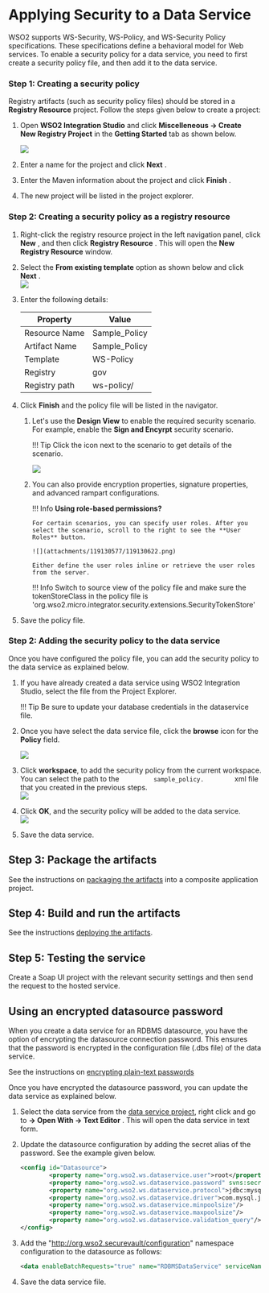 # Applying Security to a Data Service

WSO2 supports WS-Security, WS-Policy, and WS-Security Policy
specifications. These specifications define a behavioral model for Web
services. To enable a security policy for a data service, you need to
first create a security policy file, and then add it to the data
service.

### Step 1: Creating a security policy

Registry artifacts (such as security policy files) should be stored in a
**Registry Resource** project. Follow the steps given below to create a
project:

1.  Open **WSO2 Integration Studio** and click **Miscelleneous → Create
    New Registry **Project**** in the **Getting Started** tab as shown
    below.

    ![](../../../assets/img/tutorials/data_services/119130577/119135181.png)

2.  Enter a name for the project and click **Next** .
3.  Enter the Maven information about the project and click **Finish** .
4.  The new project will be listed in the project explorer.

### Step 2: Creating a security policy as a registry resource

1.  Right-click the registry resource project in the left navigation
    panel, click **New** , and then click **Registry Resource** . This
    will open the **New Registry Resource** window.
2.  Select the **From existing template** option as shown below and
    click **Next** .  
    ![](../../../assets/img/tutorials/data_services/119130577/119130583.png)
3.  Enter the following details:

    | Property      |    Value       |
    |---------------|----------------|
    | Resource Name | Sample_Policy  |
    | Artifact Name | Sample_Policy  |
    | Template      | WS-Policy      |
    | Registry      | gov            |
    | Registry path | ws-policy/     |

4.  Click **Finish** and the policy file will be listed in the
    navigator.
    1.  Let's use the **Design View** to enable the required security
        scenario. For example, enable the **Sign and Encyrpt** security
        scenario.

        !!! Tip
            Click the icon next to the scenario to get details of the scenario.
          
        ![](../../../assets/img/tutorials/data_services/119130577/119130596.png)

    2.  You can also provide encryption properties, signature
        properties, and advanced rampart configurations.

        !!! Info
            **Using role-based permissions?**
        
            For certain scenarios, you can specify user roles. After you select the scenario, scroll to the right to see the **User Roles** button.  

            ![](attachments/119130577/119130622.png)
        
            Either define the user roles inline or retrieve the user roles from the server.
                
        !!! Info
            Switch to source view of the policy file and make sure the tokenStoreClass in the policy file is 'org.wso2.micro.integrator.security.extensions.SecurityTokenStore'
        
5.  Save the policy file.

### Step 2: Adding the security policy to the data service

Once you have configured the policy file, you can add the security
policy to the data service as explained below.

1.  If you have already created a data service using WSO2 Integration
    Studio, select the file from the Project Explorer.

    !!! Tip
        Be sure to update your database credentials in the dataservice file.
    
2.  Once you have select the data service file, click the **browse**
    icon for the **Policy** field.

    ![](../../../assets/img/tutorials/data_services/119130577/119130582.png)

3.  Click **workspace**, to add the security policy from the current
    workspace. You can select the path to the
    `          sample_policy.         ` xml file that you created in the
    previous steps.  
    ![](../../../assets/img/tutorials/data_services/119130577/119130581.png)
4.  Click **OK**, and the security policy will be added to the data
    service.  
    ![](../../../assets/img/tutorials/data_services/119130577/119130579.png)
5.  Save the data service.

## Step 3: Package the artifacts

See the instructions on [packaging the artifacts](../../../../develop/packaging-artifacts) into a composite application project.

## Step 4: Build and run the artifacts

See the instructions [deploying the artifacts](../../../../develop/deploy-and-run).

## Step 5: Testing the service

Create a Soap UI project with the relevant security settings and then send the request to the hosted service.

## Using an encrypted datasource password

When you create a data service for an RDBMS datasource, you have the
option of encrypting the datasource connection password. This ensures
that the password is encrypted in the configuration file (.dbs file) of
the data service.

See the instructions on [encrypting plain-text passwords](../../../../setup/security/encrypting_plain_text)

Once you have encrypted the datasource password, you can update the data
service as explained below.

1.  Select the data service from the [data service project](../../../../develop/creating-projects/#data-services-project), right click and
    go to **-> Open With -> Text Editor** . This will open the data
    service in text form.    
2.  Update the datasource configuration by adding the secret alias of
    the password. See the example given below.

    ```xml
    <config id="Datasource">
            <property name="org.wso2.ws.dataservice.user">root</property>
            <property name="org.wso2.ws.dataservice.password" svns:secretAlias="DB_Password_Alias"></property>
            <property name="org.wso2.ws.dataservice.protocol">jdbc:mysql://localhost:3306/Employees</property>
            <property name="org.wso2.ws.dataservice.driver">com.mysql.jdbc.Driver</property>
            <property name="org.wso2.ws.dataservice.minpoolsize"/>
            <property name="org.wso2.ws.dataservice.maxpoolsize"/>
            <property name="org.wso2.ws.dataservice.validation_query"/>
    </config>
    ```

3.  Add the "http://org.wso2.securevault/configuration" namespace
    configuration to the datasource as follows:

    ```xml
    <data enableBatchRequests="true" name="RDBMSDataService" serviceNamespace="http://ws.wso2.org/dataservice/samples/rdbms_sample" xmlns:svns="http://org.wso2.securevault/configuration">
    ```
4.  Save the data service file.